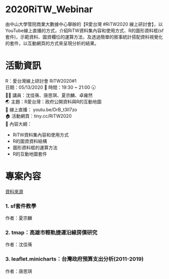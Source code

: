 # 2020RiTW_Webinar
由中山大學管院商業大數據中心舉辦的【R愛台灣 #RiTW2020 線上研討會】，以YouTube線上直播的方式，介紹RiTW資料集內容和使用方式、R的圖形資料框(sf套件)，示範資料、圖資欄位的運算方法，及透過簡單的敘事統計搭配資料視覺化的套件，以互動網頁的方式來呈現分析的結果。

# 活動資訊

R：愛台灣線上研討會 RiTW2020#1 <br>
日期：05/13/2020 📅     時間：19:30 ~ 21:00 🕢 <br>
👩‍🏫 講員：沈佳蒨、唐思琪、夏宗麟、卓雍然 <br>
🌏 主題：R愛台灣：政府公開資料與R的互動地圖 <br>
🎤 線上直播： youtu.be/DrB_t3Il7zo <br>
🏠 活動網頁：tiny.cc/RiTW2020 <br>
🎯 內容大綱： <br>

+ RiTW資料集內容和使用方式 
+ R的圖資資料結構 
+ 圖形資料框的運算方法 
+ R的互動地圖套件

# 專案內容

[資料來源](https://github.com/gtonychuo/RiTW108)

### 1. sf套件教學
作者：夏宗麟

### 2. tmap：高雄市輕軌捷運沿線房價研究
作者：沈佳蒨

### 3. leaflet.minicharts：台灣政府預算支出分析(2011-2019)
作者：唐思琪
